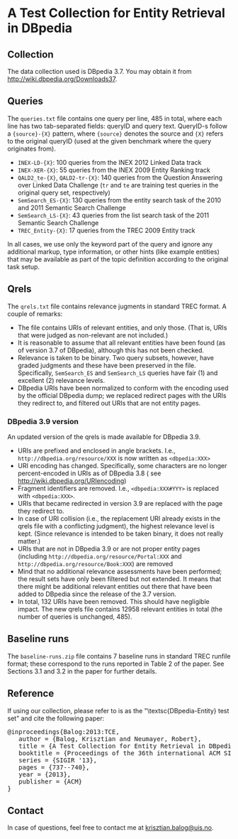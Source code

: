 # A Test Collection for Entity Retrieval in DBpedia

## Collection

The data collection used is DBpedia 3.7. You may obtain it from <http://wiki.dbpedia.org/Downloads37>.

## Queries

The `queries.txt` file contains one query per line, 485 in total, where each line has two tab-separated fields: queryID
and query text. QueryID-s follow a `{source}-{X}` pattern, where `{source}` denotes the source and `{X}` refers to the
original queryID (used at the given benchmark where the query originates from).

- `INEX-LD-{X}`: 100 queries from the INEX 2012 Linked Data track
- `INEX-XER-{X}`: 55 queries from the INEX 2009 Entity Ranking track
- `QALD2_te-{X}`, `QALD2-tr-{X}`: 140 queries from the Question Answering over Linked Data Challenge (`tr` and `te` are
  training test queries in the original query set, respectively)
- `SemSearch_ES-{X}`: 130 queries from the entity search task of the 2010 and 2011 Semantic Search Challenge
- `SemSearch_LS-{X}`: 43 queries from the list search task of the 2011 Semantic Search Challenge
- `TREC_Entity-{X}`: 17 queries from the TREC 2009 Entity track

In all cases, we use only the keyword part of the query and ignore any additional markup, type information, or other
hints (like example entities) that may be available as part of the topic definition according to the original task
setup.

## Qrels

The `qrels.txt` file contains relevance jugments in standard TREC format. A couple of remarks:

- The file contains URIs of relevant entities, and only those. (That is, URIs that were judged as non-relevant are not
  included.)
- It is reasonable to assume that all relevant entities have been found (as of version 3.7 of DBpedia), although this
  has not been checked.
- Relevance is taken to be binary. Two query subsets, however, have graded judgments and these have been preserved in
  the file. Specifically, `SemSearch_ES` and `SemSearch_LS` queries have fair (1) and excellent (2) relevance levels.
- DBpedia URIs have been normalized to conform with the encoding used by the official DBpedia dump; we replaced redirect
  pages with the URIs they redirect to, and filtered out URIs that are not entity pages.

### DBpedia 3.9 version

An updated version of the qrels is made available for DBpedia 3.9.

- URIs are prefixed and enclosed in angle brackets. I.e., `http://dbpedia.org/resource/XXX` is now written
  as `<dbpedia:XXX>`
- URI encoding has changed. Specifically, some characters are no longer percent-encoded in URIs as of DBpedia 3.8  (
  see <http://wiki.dbpedia.org/URIencoding>)
- Fragment identifiers are removed. I.e., `<dbpedia:XXX#YYY>` is replaced with `<dbpedia:XXX>`.
- URIs that became redirected in version 3.9 are replaced with the page they redirect to.
- In case of URI collision (i.e., the replacement URI already exists in the qrels file with a conflicting judgment), the
  highest relevance level is kept. (Since relevance is intended to be taken binary, it does not really matter.)
- URIs that are not in DBpedia 3.9 or are not proper entity pages (including `http://dbpedia.org/resource/Portal:XXX`
  and `http://dbpedia.org/resource/Book:XXX`) are removed
- Mind that no additional relevance assessments have been performed; the result sets have only been filtered but not
  extended. It means that there might be additional relevant entities out there that have been added to DBpedia since
  the release of the 3.7 version.
- In total, 132 URIs have been removed. This should have negligible impact. The new qrels file contains 12958 relevant
  entities in total (the number of queries is unchanged, 485).

## Baseline runs

The `baseline-runs.zip` file contains 7 baseline runs in standard TREC runfile format; these correspond to the runs
reported in Table 2 of the paper. See Sections 3.1 and 3.2 in the paper for further details.

## Reference

If using our collection, please refer to is as the "\textsc{DBpedia-Entity} test set" and cite the following paper:

<pre>
@inproceedings{Balog:2013:TCE, 
   author = {Balog, Krisztian and Neumayer, Robert},
   title = {A Test Collection for Entity Retrieval in DBpedia},
   booktitle = {Proceedings of the 36th international ACM SIGIR conference on Research and development in Information Retrieval},
   series = {SIGIR '13},
   pages = {737--740},
   year = {2013},
   publisher = {ACM}
} 
</pre>

## Contact

In case of questions, feel free to contact me at <krisztian.balog@uis.no>.
